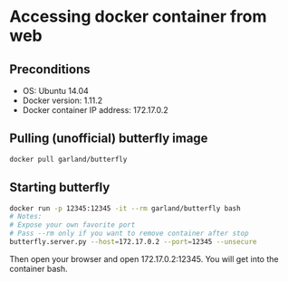 Accessing docker container from web
====


Preconditions
----
* OS: Ubuntu 14.04
* Docker version: 1.11.2
* Docker container IP address: 172.17.0.2


Pulling (unofficial) butterfly image
----
```bash
docker pull garland/butterfly
```


Starting butterfly
----
```bash
docker run -p 12345:12345 -it --rm garland/butterfly bash
# Notes:
# Expose your own favorite port
# Pass --rm only if you want to remove container after stop
butterfly.server.py --host=172.17.0.2 --port=12345 --unsecure
```
Then open your browser and open 172.17.0.2:12345. You will get into the container bash.
